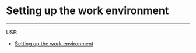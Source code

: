 # Setting up the work environment
---------------------------------
















USE:
* [Setting up the work environment](https://github.com/BrightcoveConsultingReusableComponents/web-app-starter-kit-for-fire-tv/docs/assets/*****.md)